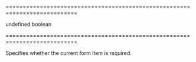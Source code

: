 <!--**
/*-------------------------------------------
    Auto-generated file. Do not modify.
-------------------------------------------

**-->
===========================================================================
<!--default-->undefined<!--/default-->
<!--type-->boolean<!--/type-->
===========================================================================

<!--shortDescription-->
Specifies whether the current form item is required.
<!--/shortDescription-->

<!--fullDescription-->

<!--/fullDescription-->